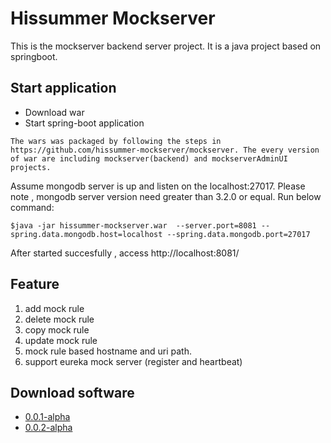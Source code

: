 # Hissummer Mockserver 

This is the mockserver backend server project. It is a java project based on springboot. 

## Start application
* Download war
* Start spring-boot application
```
The wars was packaged by following the steps in https://github.com/hissummer-mockserver/mockserver. The every version of war are including mockserver(backend) and mockserverAdminUI projects.
```
Assume mongodb server is up and listen on the localhost:27017.  Please note , mongodb server version need greater than 3.2.0 or equal. Run below command:
```
$java -jar hissummer-mockserver.war  --server.port=8081 --spring.data.mongodb.host=localhost --spring.data.mongodb.port=27017
```
After started succesfully , access http://localhost:8081/

## Feature
1. add mock rule
2. delete mock rule
3. copy mock rule
4. update mock rule
5. mock rule based hostname and uri path.  
6. support eureka mock server (register and heartbeat)

## Download software
* <a href="#"> 0.0.1-alpha </a> 
* <a href="https://pkg.githubusercontent.com/199478482/34f13c00-1ba5-11ea-9074-b6b2365e7c6d?X-Amz-Algorithm=AWS4-HMAC-SHA256&X-Amz-Credential=AKIAIWNJYAX4CSVEH53A%2F20191210%2Fus-east-1%2Fs3%2Faws4_request&X-Amz-Date=20191210T153505Z&X-Amz-Expires=300&X-Amz-Signature=7193bf34b93af1fce81246e49b03b53333725880d6aa0a46879d4fde9802772b&X-Amz-SignedHeaders=host&actor_id=784170&response-content-disposition=filename%3Dmockserver-0.0.2-alpha.war&response-content-type=application%2Foctet-stream"> 0.0.2-alpha </a>


